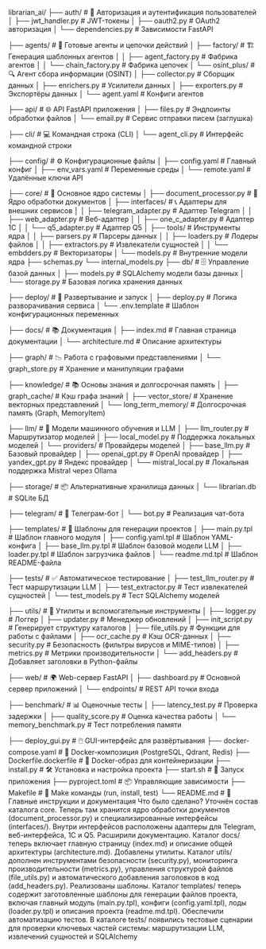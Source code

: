 librarian_ai/
├── auth/                               # 🔑 Авторизация и аутентификация пользователей
│   ├── jwt_handler.py                  # JWT-токены
│   ├── oauth2.py                       # OAuth2 авторизация
│   └── dependencies.py                 # Зависимости FastAPI

├── agents/                             # 🤖 Готовые агенты и цепочки действий
│   ├── factory/                        # 🏗️ Генерация шаблонных агентов
│   │   ├── agent_factory.py            # Фабрика агентов
│   │   └── chain_factory.py            # Фабрика цепочек
│   └── osint_plus/                     # 🔍 Агент сбора информации (OSINT)
│       ├── collector.py                # Сборщик данных
│       ├── enrichers.py                # Усилители данных
│       ├── exporters.py                # Экспортёры данных
│       └── agent.yaml                  # Конфиги агентов

├── api/                                # 🌐 API FastAPI приложения
│   ├── files.py                        # Эндпоинты обработки файлов
│   └── email.py                        # Сервис отправки писем (заглушка)

├── cli/                                # 💻 Командная строка (CLI)
│   └── agent_cli.py                    # Интерфейс командной строки

├── config/                             # ⚙️ Конфигурационные файлы
│   ├── config.yaml                     # Главный конфиг
│   ├── env_vars.yaml                   # Переменные среды
│   └── remote.yaml                     # Удалённые ключи API

├── core/                               # 🧠 Основное ядро системы
│   ├── document_processor.py           # 📑 Ядро обработки документов
│   ├── interfaces/                     # 📞 Адаптеры для внешних сервисов
│   │   ├── telegram_adapter.py         # Адаптер Telegram
│   │   ├── web_adapter.py              # Веб-адаптер
│   │   ├── one_c_adapter.py            # Адаптер 1C
│   │   └── q5_adapter.py               # Адаптер Q5
│   ├── tools/                          # Инструменты ядра
│   │   ├── parsers.py                  # Парсеры данных
│   │   ├── loaders.py                  # Лодеры файлов
│   │   ├── extractors.py               # Извлекатели сущностей
│   │   └── embdders.py                 # Векторизаторы
│   └── models.py                       # Внутренние модели ядра
        ├── schemas.py
        └── internal_models.py
├── db/                                 # 🗄️ Управление базой данных
│   ├── models.py                       # SQLAlchemy модели базы данных
│   └── storage.py                      # Базовая логика хранения данных

├── deploy/                             # 🚀 Развертывание и запуск
│   ├── deploy.py                       # Логика разворачивания сервиса
│   └── .env.template                   # Шаблон конфигурационных переменных

├── docs/                               # 📚 Документация
│   ├── index.md                        # Главная страница документации
│   └── architecture.md                 # Описание архитектуры

├── graph/                              # 📉 Работа с графовыми представлениями
│   └── graph_store.py                  # Хранение и манипуляции графами

├── knowledge/                          # 📚 Основы знания и долгосрочная память
│   ├── graph_cache/                    # Кэш графа знаний
│   ├── vector_store/                   # Хранение векторных представлений
│   └── long_term_memory/               # Долгосрочная память (Graph, MemoryItem)

├── llm/                                # 🤖 Модели машинного обучения и LLM
│   ├── llm_router.py                   # Маршрутизатор моделей
│   ├── local_model.py                  # Поддержка локальных моделей
│   └── providers/                      # Провайдеры моделей
│       ├── base_llm.py                 # Базовый провайдер
│       ├── openai_gpt.py               # OpenAI провайдер
│       ├── yandex_gpt.py               # Яндекс провайдер
│       └── mistral_local.py            # Локальная поддержка Mistral через Ollama

├── storage/                            # 📦 Альтернативные хранилища данных
│   └── librarian.db                    # SQLite БД

├── telegram/                           # 📲 Телеграм-бот
│   └── bot.py                          # Реализация чат-бота

├── templates/                          # 🧰 Шаблоны для генерации проектов
│   ├── main.py.tpl                     # Шаблон главного модуля
│   ├── config.yaml.tpl                 # Шаблон YAML-конфига
│   ├── base_llm.py.tpl                 # Шаблон базовой модели LLM
│   ├── loader.py.tpl                   # Шаблон загрузчика файлов
│   └── readme.md.tpl                   # Шаблон README-файла

├── tests/                              # ✅ Автоматическое тестирование
│   ├── test_llm_router.py              # Тест маршрутизации LLM
│   ├── test_extractor.py               # Тест извлекателей сущностей
│   └── test_models.py                  # Тест SQLAlchemy моделей

├── utils/                              # 🔧 Утилиты и вспомогательные инструменты
│   ├── logger.py                       # Логгер
│   ├── updater.py                      # Менеджер обновлений
│   ├── init_script.py                  # Генерирует структуру каталогов
│   ├── file_utils.py                   # Функции для работы с файлами
│   ├── ocr_cache.py                    # Кэш OCR-данных
│   ├── security.py                     # Безопасность (фильтры вирусов и MIME-типов)
│   ├── metrics.py                      # Метрики производительности
│   └── add_headers.py                  # Добавляет заголовки в Python-файлы

├── web/                                # 🌍 Web-сервер FastAPI
│   ├── dashboard.py                    # Основной сервер приложений
│   └── endpoints/                      # REST API точки входа

├── benchmark/                          # 📊 Оценочные тесты
│   ├── latency_test.py                 # Проверка задержки
│   ├── quality_score.py                # Оценка качества работы
│   └── memory_benchmark.py             # Тест потребления памяти

├── deploy_gui.py                       # 🖱️ GUI-интерфейс для развёртывания
├── docker-compose.yaml                 # 🐳 Docker-композиция (PostgreSQL, Qdrant, Redis)
├── Dockerfile.dockerfile               # 🐽 Docker-образ для контейнеризации
├── install.py                          # 🛠️ Установка и настройка проекта
├── start.sh                            # 🚀 Запуск приложения
├── pyproject.toml                     # 📦 Управляющие зависимости
├── Makefile                            # 🔁 Make команды (run, install, test)
└── README.md                           # 🧾 Главные инструкции и документация
Что было сделано?
Уточнён состав каталога core. Теперь там хранится ядро обработки документов (document_processor.py) и специализированные интерфейсы (interfaces/). Внутри интерфейсов расположены адаптеры для Telegram, веб-интерфейса, 1С и Q5.
Расширили документацию. Каталог docs/ теперь включает главную страницу (index.md) и описание общей архитектуры (architecture.md).
Добавлены утилиты. Каталог utils/ дополнен инструментами безопасности (security.py), мониторинга производительности (metrics.py), управления структурой файлов (file_utils.py) и автоматического добавления заголовков в код (add_headers.py).
Реализованы шаблоны. Каталог templates/ теперь содержит заготовленные шаблоны для генерации файлов проекта, включая главный модуль (main.py.tpl), конфиги (config.yaml.tpl), лоды (loader.py.tpl) и описания проекта (readme.md.tpl).
Обеспечили автоматизацию тестов. В каталоге tests/ появились тестовые сценарии для проверки ключевых частей системы: маршрутизации LLM, извлечений сущностей и SQLAlchemy 